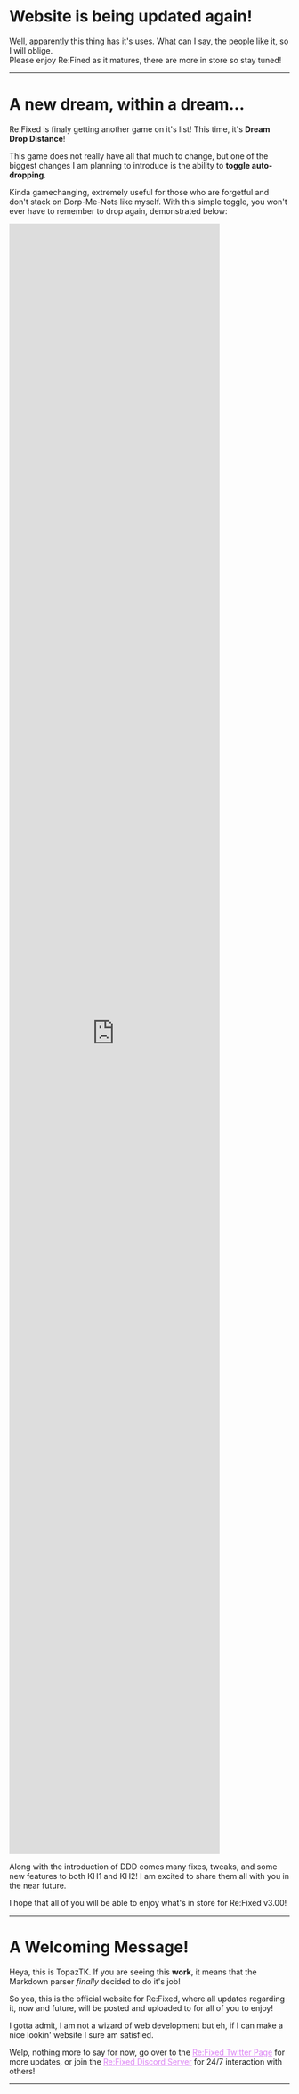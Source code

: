 # Website is being updated again!

Well, apparently this thing has it's uses. What can I say, the people like it, so I will oblige.  
Please enjoy Re:Fined as it matures, there are more in store so stay tuned!

---

# A new dream, within a dream...

Re:Fixed is finaly getting another game on it's list! This time, it's **Dream Drop Distance**!

This game does not really have all that much to change, but one of the biggest changes I am planning to introduce is the ability to **toggle auto-dropping**.

Kinda gamechanging, extremely useful for those who are forgetful and don't stack on Dorp-Me-Nots like myself. With this simple toggle, you won't ever have to remember to drop again, demonstrated below:  
  
<iframe width="75%" height="75%" src="https://www.youtube.com/embed/vRfGZmdRwok?controls=0" title="YouTube video player" frameborder="0" allow="accelerometer; autoplay; clipboard-write; encrypted-media; gyroscope; picture-in-picture" allowfullscreen></iframe>

Along with the introduction of DDD comes many fixes, tweaks, and some new features to both KH1 and KH2! I am excited to share them all with you in the near future.

I hope that all of you will be able to enjoy what's in store for Re:Fixed v3.00!

---

# A Welcoming Message!

Heya, this is TopazTK. If you are seeing this **work**, it means that the Markdown parser *finally* decided to do it's job!

So yea, this is the official website for Re:Fixed, where all updates regarding it, now and future, will be posted and uploaded to for all of you to enjoy!

I gotta admit, I am not a wizard of web development but eh, if I can make a nice lookin' website I sure am satisfied.

Welp, nothing more to say for now, go over to the <a style="color:#dd83f5" href="https://twitter.com/KH_ReFixed">Re:Fixed Twitter Page</a> for more updates, or join the <a style="color:#dd83f5" href="https://discord.gg/aGc7CyEJgv">Re:Fixed Discord Server</a> for 24/7 interaction with others!

---
